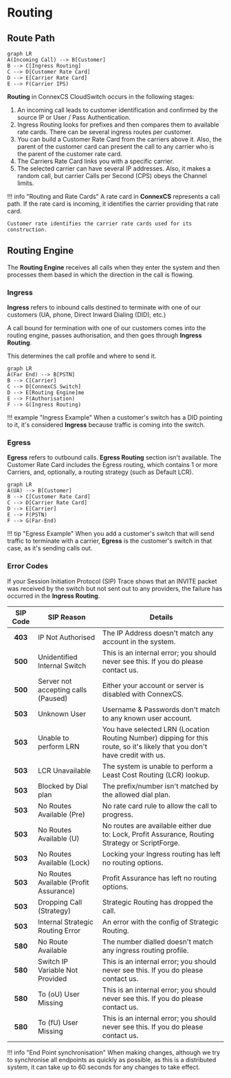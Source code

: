# Routing

## Route Path

```mermaid
graph LR
A(Incoming Call) --> B[Customer]
B --> C[Ingress Routing]
C --> D[Customer Rate Card]
D --> E[Carrier Rate Card]
E --> F(Carrier IPS)
```

**Routing** in ConnexCS CloudSwitch occurs in the following stages:

1. An incoming call leads to customer identification and confirmed by the source IP or User / Pass Authentication.
2. Ingress Routing looks for prefixes and then compares them to available rate cards. There can be several ingress routes per customer.
3. You can build a Customer Rate Card from the carriers above it. Also, the parent of the customer card can present the call to any carrier who is the parent of the customer rate card.
4. The Carriers Rate Card links you with a specific carrier.
5. The selected carrier can have several IP addresses. Also, it makes a random call, but carrier Calls per Second (CPS) obeys the Channel limits.

!!! info "Routing and Rate Cards"
    A rate card in **ConnexCS** represents a call path. If the rate card is incoming, it identifies the carrier providing that rate card.

    Customer rate identifies the carrier rate cards used for its construction.

## Routing Engine

The **Routing Engine** receives all calls when they enter the system and then processes them based in which the direction in the call is flowing.

### Ingress

**Ingress** refers to inbound calls destined to terminate with one of our customers (UA, phone, Direct Inward Dialing (DID), etc.)

A call bound for termination with one of our customers comes into the routing engine, passes authorisation, and then goes through **Ingress Routing**.

This determines the call profile and where to send it.

```mermaid
graph LR
A(Far End) --> B[PSTN]
B --> C[Carrier]
C --> D[ConnexCS Switch]
D --> E[Routing Engine]me
E --> F(Authorisation)
F --> G(Ingress Routing)
```

!!! example "Ingress Example"
    When a customer's switch has a DID pointing to it, it's considered **Ingress** because traffic is coming into the switch.

### Egress

**Egress** refers to outbound calls. **Egress Routing** section isn't available. The Customer Rate Card includes the Egress routing, which contains 1 or more Carriers, and, optionally, a routing strategy (such as Default LCR).

```mermaid
graph LR
A(UA) --> B[Customer]
B --> C[Customer Rate Card]
C --> D[Carrier Rate Card]
D --> E[Carrier]
E --> F(PSTN)
F --> G(Far-End)
```

!!! tip "Egress Example"
    When you add a customer's switch that will send traffic to terminate with a carrier, **Egress** is the customer's switch in that case, as it's sending calls out.

### Error Codes

If your Session Initiation Protocol (SIP) Trace shows that an INVITE packet was received by the switch but not sent out to any providers, the failure has occurred in the **Ingress Routing**.

| SIP Code | SIP Reason                             | Details                                                                                                |
|:--------:|----------------------------------------|--------------------------------------------------------------------------------------------------------|
|    **403**   | IP Not Authorised                      | The IP Address doesn't match any account in the system.                                               |
|    **500**   | Unidentified Internal Switch           | This is an internal error; you should never see this. If you do please contact us.                     |
|    **500**   | Server not accepting calls (Paused)    | Either your account or server is disabled with ConnexCS.                         |
|    **503**   | Unknown User                           | Username & Passwords don't match to any known user account.                                           |
|    **503**   | Unable to perform LRN                  | You have selected LRN (Location Routing Number) dipping for this route, so it's likely that you don't have credit with us. |
|    **503**   | LCR Unavailable                        | The system is unable to perform a Least Cost Routing (LCR) lookup.                                                          |
|    **503**   | Blocked by Dial plan                    | The prefix/number isn't matched by the allowed dial plan.                                             |
|    **503**   | No Routes Available (Pre)              | No rate card rule to allow the call to progress.                                              |
|    **503**   | No Routes Available (U)                | No routes are available either due to: Lock, Profit Assurance, Routing Strategy or ScriptForge.        |
|    **503**   | No Routes Available (Lock)             | Locking your Ingress routing has left no routing options.                                              |
|    **503**   | No Routes Available (Profit Assurance) | Profit Assurance has left no routing options.                                                          |
|    **503**   | Dropping Call (Strategy)               | Strategic Routing has dropped the call.                                                                |
|    **503**   | Internal Strategic Routing Error       | An error with the config of Strategic Routing.                                                |
|    **580**   | No Route Available                     | The number dialled doesn't match any ingress routing profile.                                         |
|    **580**   | Switch IP Variable Not Provided        | This is an internal error; you should never see this. If you do please contact us.                     |
|    **580**   | To (oU) User Missing                   | This is an internal error; you should never see this. If you do please contact us.                     |
|    **580**   | To (fU) User Missing                   | This is an internal error; you should never see this. If you do please contact us.                     |

!!! info "End Point synchronisation"
    When making changes, although we try to synchronise all endpoints as quickly as possible, as this is a distributed system, it can take up to 60 seconds for any changes to take effect.

[call-flow]: /misc/img/call-flow.jpg "Call Flow"

<!--stackedit_data:
eyJoaXN0b3J5IjpbLTEwNDI5OTY5MzJdfQ==
-->